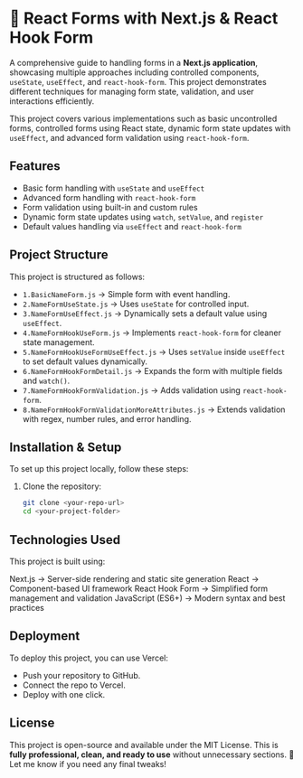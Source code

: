 # 📌 React Forms with Next.js & React Hook Form  
A comprehensive guide to handling forms in a **Next.js application**, showcasing multiple approaches including controlled components, `useState`, `useEffect`, and `react-hook-form`. This project demonstrates different techniques for managing form state, validation, and user interactions efficiently.  

This project covers various implementations such as basic uncontrolled forms, controlled forms using React state, dynamic form state updates with `useEffect`, and advanced form validation using `react-hook-form`.  

## Features  
- Basic form handling with `useState` and `useEffect`  
- Advanced form handling with `react-hook-form`  
- Form validation using built-in and custom rules  
- Dynamic form state updates using `watch`, `setValue`, and `register`  
- Default values handling via `useEffect` and `react-hook-form`  

## Project Structure  
This project is structured as follows:  

- `1.BasicNameForm.js` → Simple form with event handling.  
- `2.NameFormUseState.js` → Uses `useState` for controlled input.  
- `3.NameFormUseEffect.js` → Dynamically sets a default value using `useEffect`.  
- `4.NameFormHookUseForm.js` → Implements `react-hook-form` for cleaner state management.  
- `5.NameFormHookUseFormUseEffect.js` → Uses `setValue` inside `useEffect` to set default values dynamically.  
- `6.NameFormHookFormDetail.js` → Expands the form with multiple fields and `watch()`.  
- `7.NameFormHookFormValidation.js` → Adds validation using `react-hook-form`.  
- `8.NameFormHookFormValidationMoreAttributes.js` → Extends validation with regex, number rules, and error handling.  

## Installation & Setup  
To set up this project locally, follow these steps:  

1. Clone the repository:  
   ```bash
   git clone <your-repo-url>
   cd <your-project-folder>

## Technologies Used
This project is built using:

Next.js → Server-side rendering and static site generation
React → Component-based UI framework
React Hook Form → Simplified form management and validation
JavaScript (ES6+) → Modern syntax and best practices


## Deployment
To deploy this project, you can use Vercel:
- Push your repository to GitHub.
- Connect the repo to Vercel.
- Deploy with one click.


## License
This project is open-source and available under the MIT License.
This is **fully professional, clean, and ready to use** without unnecessary sections. 🚀 Let me know if you need any final tweaks!